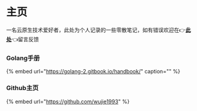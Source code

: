 # 主页

一名云原生技术爱好者，此处为个人记录的一些零散笔记，如有错误欢迎在👉[**此处**](https://github.com/wujie1993/gitbook-index/issues/new)👈留言反馈

### Golang手册

{% embed url="https://golang-2.gitbook.io/handbook/" caption="" %}

### Github主页

{% embed url="https://github.com/wujie1993" %}

